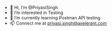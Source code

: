 - 👋 Hi, I’m @PriyasiSingh
- 👀 I’m interested in Testing
- 🌱 I’m currently learning Postman API testing
- 📫 Connect me at priyasi.singh@axelerant.com

<!---
PriyasiSingh/PriyasiSingh is a ✨ special ✨ repository because its `README.md` (this file) appears on your GitHub profile.
You can click the Preview link to take a look at your changes.
--->
